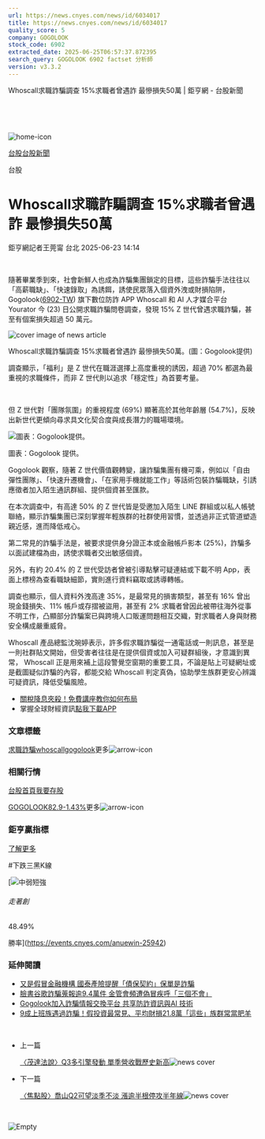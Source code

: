 ```yaml
---
url: https://news.cnyes.com/news/id/6034017
title: https://news.cnyes.com/news/id/6034017
quality_score: 5
company: GOGOLOOK
stock_code: 6902
extracted_date: 2025-06-25T06:57:37.872395
search_query: GOGOLOOK 6902 factset 分析師
version: v3.3.2
---
```


​Whoscall求職詐騙調查 15%求職者曾遇詐 最慘損失50萬 | 鉅亨網 - 台股新聞

‌

‌

![home-icon](/assets/icons/breadCrumb/symbol-icon-home.svg)

[台股](/news/cat/tw_stock)[台股新聞](/news/cat/tw_stock_news)

台股

# ​Whoscall求職詐騙調查 15%求職者曾遇詐 最慘損失50萬

鉅亨網記者王莞甯 台北 2025-06-23 14:14

‌

隨著畢業季到來，社會新鮮人也成為詐騙集團鎖定的目標，這些詐騙手法往往以「高薪職缺」、「快速錄取」為誘餌，誘使民眾落入個資外洩或財損陷阱，Gogolook([6902-TW](https://www.cnyes.com/twstock/6902)) 旗下數位防詐 APP Whoscall 和 AI 人才媒合平台 Yourator 今 (23) 日公開求職詐騙問卷調查，發現 15% Z 世代曾遇求職詐騙，甚至有個案損失超過 50 萬元。

![cover image of news article](/_next/image?url=https%3A%2F%2Fcimg.cnyes.cool%2Fprod%2Fnews%2F6034017%2Fl%2F1224e63214f59ead1a9c5767f0047b30.jpg&w=3840&q=75)

​Whoscall求職詐騙調查 15%求職者曾遇詐 最慘損失50萬。(圖：Gogolook提供)

調查顯示，「福利」是 Z 世代在職涯選擇上高度重視的誘因，超過 70% 都選為最重視的求職條件，而非 Z 世代則以追求「穩定性」為首要考量。

‌

但 Z 世代對「團隊氛圍」的重視程度 (69%) 顯著高於其他年齡層 (54.7%)，反映出新世代更傾向尋求具文化契合度與成長潛力的職場環境。

![圖表：Gogolook提供。](https://cimg.cnyes.cool/prod/news/6034017/l/9c29878f0155cc12f0545f890df1687c.jpg)


圖表：Gogolook 提供。

Gogolook 觀察，隨著 Z 世代價值觀轉變，讓詐騙集團有機可乘，例如以「自由彈性團隊」、「快速升遷機會」、「在家用手機就能工作」等話術包裝詐騙職缺，引誘應徵者加入陌生通訊群組、提供個資甚至匯款。

在本次調查中，有高達 50% 的 Z 世代皆是受邀加入陌生 LINE 群組或以私人帳號聯絡，顯示詐騙集團已深刻掌握年輕族群的社群使用習慣，並透過非正式管道塑造親近感，進而降低戒心。

第二常見的詐騙手法是，被要求提供身分證正本或金融帳戶影本 (25%)，詐騙多以面試建檔為由，誘使求職者交出敏感個資。

另外，有約 20.4% 的 Z 世代受訪者曾被引導點擊可疑連結或下載不明 App，表面上標榜為查看職缺細節，實則進行資料竊取或誘導轉帳。

調查也顯示，個人資料外洩高達 35%，是最常見的損害類型，甚至有 16% 曾出現金錢損失、11% 帳戶或存摺被盜用，甚至有 2% 求職者曾因此被帶往海外從事不明工作，凸顯部分詐騙案已與跨境人口販運問題相互交織，對求職者人身與財務安全構成嚴重威脅。

Whoscall 產品總監沈琬婷表示，許多假求職詐騙從一通電話或一則訊息，甚至是一則社群貼文開始，但受害者往往是在提供個資或加入可疑群組後，才意識到異常， Whoscall 正是用來補上這段警覺空窗期的重要工具，不論是貼上可疑網址或是截圖疑似詐騙的內容，都能交給 Whoscall 判定真偽，協助學生族群更安心辨識可疑資訊，降低受騙風險。

* [關稅降息夾殺！免費講座教你如何布局](https://www.rsc.com.tw/Cnyes_RSC/SeminarBooking2025InvestmentOutlook.aspx?utm_source=anue&utm_medium=usstocks_end)
* 掌握全球財經資訊[點我下載APP](http://www.cnyes.com/app/?utm_source=mweb&utm_medium=HamMenuBanner&utm_campaign=fixed&utm_content=entr)

### 文章標籤

[求職](https://news.cnyes.com/tag/求職 "求職")[詐騙](https://news.cnyes.com/tag/詐騙 "詐騙")[whoscall](https://news.cnyes.com/tag/whoscall "whoscall")[gogolook](https://news.cnyes.com/tag/gogolook "gogolook")更多![arrow-icon](/assets/icons/arrows/arrow-down.svg)

### 相關行情

[台股首頁](https://www.cnyes.com/twstock)[我要存股](https://supr.link/8OHaU)

[GOGOLOOK82.9-1.43%](https://www.cnyes.com/twstock/6902)更多![arrow-icon](/assets/icons/arrows/arrow-down.svg)

### 鉅亨贏指標

[了解更多](https://events.cnyes.com/anuewin-25942)

#下跌三黑K線

[![中弱短強](/assets/icons/win-indicator/short-to-long.svg)

###### 走著創

48.49%

勝率](https://events.cnyes.com/anuewin-25942)

### 延伸閱讀

* [又是假冒金融機構 國泰產險提醒「債保契約」保單是詐騙](/news/id/6027631)
* [臉書谷歌詐騙蒐報逾9.4萬件 金管會頻遭偽冒疾呼「三個不會」](/news/id/6005545)
* [Gogolook加入詐騙情報交換平台 共享防詐資訊與AI 技術](/news/id/5954037)
* [9成上班族遇過詐騙！假投資最常見、平均財損21.8萬「這些」族群常當肥羊](/news/id/5901145)

‌

* 上一篇

  [〈茂達法說〉Q3多引擎發動 單季營收戰歷史新高](/news/id/6034263)![news cover](https://cimg.cnyes.cool/prod/news/6034263/m/49160bb1429d698789d4ad3d6a4c4b2f.jpg)
* 下一篇

  [〈焦點股〉喬山Q2可望淡季不淡 漲逾半根停攻半年線](/news/id/6032420)![news cover](https://cimg.cnyes.cool/prod/news/6032420/m/625781f2cfaa062b9bc6d1a5e6f07491.jpg)

‌

![Empty](/assets/icons/skeleton/empty-image.svg)

‌